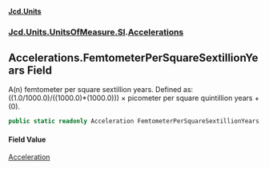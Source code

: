 #### [Jcd.Units](index.md 'index')
### [Jcd.Units.UnitsOfMeasure.SI](Jcd.Units.UnitsOfMeasure.SI.md 'Jcd.Units.UnitsOfMeasure.SI').[Accelerations](Accelerations.md 'Jcd.Units.UnitsOfMeasure.SI.Accelerations')

## Accelerations.FemtometerPerSquareSextillionYears Field

A(n) femtometer per square sextillion years. Defined as: ((1.0/1000.0)/((1000.0)*(1000.0))) × picometer per square quintillion years + (0).

```csharp
public static readonly Acceleration FemtometerPerSquareSextillionYears;
```

#### Field Value
[Acceleration](Acceleration.md 'Jcd.Units.UnitTypes.Acceleration')